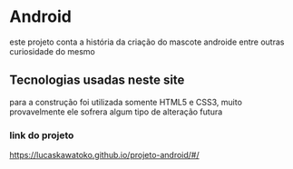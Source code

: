 <h1>Android </h1>

<p>este projeto conta a história da criação do mascote androide entre outras curiosidade do mesmo</p>

<h2>Tecnologias usadas neste site </h2>
<p> para a construção foi utilizada somente HTML5 e CSS3, muito provavelmente ele sofrera algum tipo de alteração futura 
<h3>link do projeto</h3>

<a href="https://lucaskawatoko.github.io/projeto-android/#">https://lucaskawatoko.github.io/projeto-android/#/</a>
